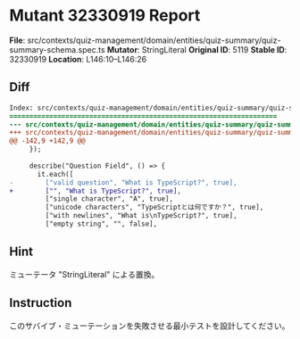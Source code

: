 # Mutant 32330919 Report

**File**: src/contexts/quiz-management/domain/entities/quiz-summary/quiz-summary-schema.spec.ts
**Mutator**: StringLiteral
**Original ID**: 5119
**Stable ID**: 32330919
**Location**: L146:10–L146:26

## Diff

```diff
Index: src/contexts/quiz-management/domain/entities/quiz-summary/quiz-summary-schema.spec.ts
===================================================================
--- src/contexts/quiz-management/domain/entities/quiz-summary/quiz-summary-schema.spec.ts	original
+++ src/contexts/quiz-management/domain/entities/quiz-summary/quiz-summary-schema.spec.ts	mutated #5119
@@ -142,9 +142,9 @@
     });
 
     describe("Question Field", () => {
       it.each([
-        ["valid question", "What is TypeScript?", true],
+        ["", "What is TypeScript?", true],
         ["single character", "A", true],
         ["unicode characters", "TypeScriptとは何ですか？", true],
         ["with newlines", "What is\nTypeScript?", true],
         ["empty string", "", false],
```

## Hint

ミューテータ "StringLiteral" による置換。

## Instruction

このサバイブ・ミューテーションを失敗させる最小テストを設計してください。
